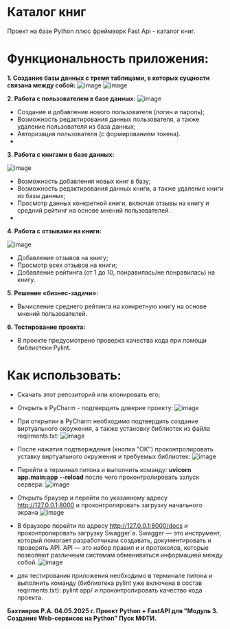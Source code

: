 # Каталог книг
Проект на базе Python плюс фреймворк Fast Api - каталог книг.
# Функциональность приложения:
**1.	Создание базы данных с тремя таблицами, в которых сущности связана между собой:**
 ![image](https://github.com/user-attachments/assets/70c70488-668b-43d1-968c-d3ccd869bd8c)
 ![image](https://github.com/user-attachments/assets/c7af0fc8-d8cb-4e11-a88c-8c490e271d96)

**2.	Работа с пользователем в базе данных:**
  ![image](https://github.com/user-attachments/assets/cd0efccb-37f6-4ccd-a92c-d743a289e081)

- Создание и добавление нового пользователя (логин и пароль);
- Возможность редактирования данных пользователя, а также удаление пользователя из база данных;
- Авторизация пользователя (с формированием токена).
- 
**3.	Работа с книгами в базе данных:**
  
  ![image](https://github.com/user-attachments/assets/a5ec09e0-1530-4fff-8789-45917968b259)

- Возможность добавления новых книг в базу;
- Возможность редактирования данных книги, а также удаление книги из базы данных;
- Просмотр данных конкретной книги, включая отзывы на книгу и средний рейтинг на основе мнений пользователей.
- 
**4.	Работа с отзывами на книги:**
  
  ![image](https://github.com/user-attachments/assets/2c52b32a-b104-4b7b-bf37-81afe31331fa)

- Добавление отзывов на книгу;
- Просмотр всех отзывов на книги;
- Добавление рейтинга (от 1 до 10, понравилась/не понравилась) на книгу.

**5.	Решение «бизнес-задачи»:**
- Вычисление среднего рейтинга на конкретную книгу на основе мнений пользователей.

**6.	Тестирование проекта:**
- В проекте предусмотрено проверка качества кода при помощи библиотеки Pylint.
# Как использовать:
-	Скачать этот репозиторий или клонировать его;
- Открыть в PyCharm - подтвердить доверие проекту:
  ![image](https://github.com/user-attachments/assets/8242dc6a-109f-4fbd-bd6f-10ce22083de1)
- При открытии в PyCharm необходимо подтвердить создание виртуального окружения, а также установку библиотек из файла reqirments.txt:
![image](https://github.com/user-attachments/assets/6c2e0ba7-3ca8-4a47-9a04-64c14365d295)
- После нажатия подтверждения (кнопка "ОК") проконтролировать уставку виртуального окружения и требуемых библиотек:
![image](https://github.com/user-attachments/assets/3b9b581d-741b-42b2-93a6-01f5b1b26d43)
- Перейти в терминал питона и выполнить команду:
  **uvicorn app.main:app --reload**
 после чего проконтролировать запуск сервера:
   ![image](https://github.com/user-attachments/assets/ddb5b49c-9bba-42dc-a796-579de074940a)
- Открыть браузер и перейти по указанному адресу  http://127.0.0.1:8000 и проконтролировать загрузку начального экрана
   ![image](https://github.com/user-attachments/assets/a487547c-2233-44a3-8217-f836749a2404)

- В браузере перейти по адресу http://127.0.0.1:8000/docs и проконтролировать загрузку Swagger`а.
  Swagger — это инструмент, который помогает разработчикам создавать, документировать и проверять API.
  API — это набор правил и и протоколов, которые позволяют различным системам обмениваться информацией между собой.
    ![image](https://github.com/user-attachments/assets/df215559-4c46-4e76-a4b7-98d6a58d6a4c)
- для тестирования приложения необходимо в терминале питона и выполнить команду (библиотека pylint уже включена в состав reqirments.txt): pylint app/ и проконтролировать качество кода проекта.

**Бахтияров Р.А. 04.05.2025 г.
Проект Python + FastAPI для "Модуль 3. Создание Web-сервисов на Python" Пуск МФТИ.**








